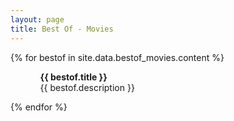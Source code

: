 ```yaml
---
layout: page
title: Best Of - Movies
---
```


<!-- <h1>{{ site.data.bestof_movies.title }}</h1> -->

{% for bestof in site.data.bestof_movies.content %}
 <ul>
    <ol>
        <b>{{ bestof.title }}</b> <br> {{ bestof.description }}
    </ol>
  </ul>
  <!-- <p>{{ staff_member | markdownify }}</p> -->
{% endfor %}